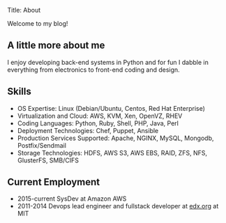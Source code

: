 Title: About

Welcome to my blog!

## A little more about me

I enjoy developing back-end systems in Python and for fun I dabble in everything from electronics to front-end coding and design.

## Skills

* OS Expertise: Linux (Debian/Ubuntu, Centos, Red Hat Enterprise)
* Virtualization and Cloud: AWS, KVM, Xen, OpenVZ, RHEV
* Coding Languages: Python, Ruby, Shell, PHP, Java, Perl
* Deployment Technologies: Chef, Puppet, Ansible
* Production Services Supported: Apache, NGINX, MySQL, Mongodb, Postfix/Sendmail
* Storage Technologies: HDFS, AWS S3, AWS EBS, RAID, ZFS, NFS, GlusterFS, SMB/CIFS

## Current Employment

* 2015-current SysDev at Amazon AWS
* 2011-2014 Devops lead engineer and fullstack developer at [edx.org](http://edX.org) at MIT

